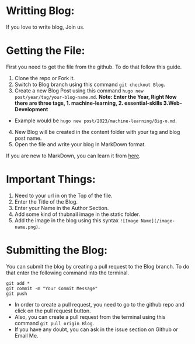 # Writting Blog:
If you love to write blog, Join us. 

# Getting the File:
First you need to get the file from the github. To do that follow this guide.
1. Clone the repo or Fork it.
2. Switch to Blog branch using this command ```git checkout Blog```.
3. Create a new Blog Post using this command ```hugo new post/year/tag/your-blog-name.md```.
**Note: Enter the Year, Right Now there are three tags, 1. machine-learning, 2. essential-skills 3.Web-Development**
- Example would be ```hugo new post/2023/machine-learning/Big-o.md```.
4. New Blog will be created in the content folder with your tag and blog post name.
5. Open the file and write your blog in MarkDown format.

If you are new to MarkDown, you can learn it from [here](https://www.markdownguide.org/cheat-sheet/).

# Important Things:
1. Need to your url in on the Top of the file.
2. Enter the Title of the Blog.
3. Enter your Name in the Author Section.
4. Add some kind of thubnail image in the static folder.
5. Add the image in the blog using this syntax ```![Image Name](/image-name.png)```.

# Submitting the Blog:
You can submit the blog by creating a pull request to the Blog branch.
To do that enter the following command into the terminal.
```
git add * 
git commit -m "Your Commit Message"
git push 
```
- In order to create a pull request, you need to go to the github repo and click on the pull request button.
- Also, you can create a pull request from the terminal using this command ```git pull origin Blog```.
- If you have any doubt, you can ask in the issue section on Github or Email Me.